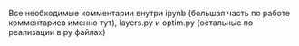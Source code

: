 Все необходимые комментарии внутри ipynb (большая часть по работе комментариев именно тут), layers.py и optim.py (остальные по реализации в py файлах)
